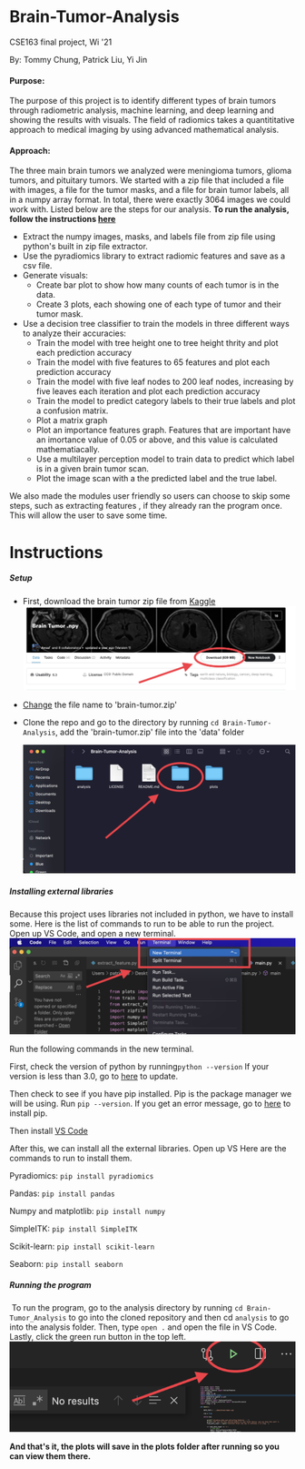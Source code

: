 # Brain-Tumor-Analysis

CSE163 final project, Wi '21

By: Tommy Chung, Patrick Liu, Yi Jin



#### Purpose:

The purpose of this project is to identify different types of brain tumors through radiometric analysis, machine learning, and deep learning and showing the results with visuals. The field of radiomics takes a quantititative approach to medical imaging by using advanced mathematical analysis. 

#### Approach:

The three main brain tumors we analyzed were meningioma tumors, glioma tumors, and pituitary tumors. We started with a zip file that included a file with images, a file for the tumor masks, and a file for brain tumor labels, all in a numpy array format. In total, there were exactly 3064 images we could work with. Listed below are the steps for our analysis. **To run the analysis, follow the instructions  [here](#Instructions)**

- Extract the numpy images, masks, and labels file from zip file using python's built in zip file extractor.
- Use the pyradiomics library to extract radiomic features and save as a csv file.
- Generate visuals:
  - Create bar plot to show how many counts of each tumor is in the data.
  - Create 3 plots, each showing one of each type of tumor and their tumor mask.
- Use a decision tree classifier to train the models in three different ways to analyze their accuracies:
  - Train the model with tree height one to tree height thrity and plot each prediction accuracy
  - Train the model with five features to 65 features and plot each prediction accuracy
  - Train the model with five leaf nodes to 200 leaf nodes, increasing by five leaves each iteration and plot each prediction accuracy
  - Train the model to predict category labels to their true labels and plot a confusion matrix.
  - Plot a matrix graph
  - Plot an importance features graph. Features that are important have an imortance value of 0.05 or above, and this value is calculated mathematiacally.
  - Use a multilayer perception model to train data to predict which label is in a given brain tumor scan.
  - Plot the image scan with a the predicted label and the true label.

We also made the modules user friendly so users can choose to skip some steps, such as extracting features , if they already ran the program once. This will allow the user to save some time.

# Instructions

##### Setup

- First, download the brain tumor zip file from <a href='https://www.kaggle.com/awsaf49/brain-tumor' target='_blank'>Kaggle</a> ![picture](./read_me_pictures/kaggle_download.png)

-  <a href='https://help.gnome.org/users/gnome-help/stable/files-rename.html.en' target='_blank'>Change</a> the file name to 'brain-tumor.zip'

- Clone the repo and go to the directory by running `cd Brain-Tumor-Analysis`, add the 'brain-tumor.zip' file into the 'data' folder

  ![move zip file to data folder](./read_me_pictures/move_file.png)

##### Installing external libraries

Because this project uses libraries not included in python, we have to install some. Here is the list of commands to run to be able to run the project. Open up VS Code, and open a new terminal. ![open new terminal](./read_me_pictures/new_terminal.png)

Run the following commands in the new terminal.

First, check the version of python by running`python --version` If your version is less than 3.0, go to <a href='https://www.python.org/downloads/'>here</a> to update.

Then check to see if you have pip installed. Pip is the package manager we will be using. Run  `pip --version`. If you get an error message, go to <a href='https://pip.pypa.io/en/stable/installing/'>here</a> to install pip.

Then install <a href='https://code.visualstudio.com/download'>VS Code</a>

After this, we can install all the external libraries. Open up VS Here are the commands to run to install them.

Pyradiomics: `pip install pyradiomics`

Pandas: `pip install pandas`

Numpy and matplotlib: `pip install numpy`

SimpleITK: `pip install SimpleITK`

Scikit-learn: `pip install scikit-learn`

Seaborn: `pip install seaborn`

##### Running the program

​	To run the program, go to the analysis directory by running `cd Brain-Tumor_Analysis` to go into the cloned repository and then cd `analysis` to go into the analysis folder. Then, type `open .` and open the file in VS Code. Lastly, click the green run button in the top left. ![run button](./read_me_pictures/run_button.png) 

**And that's it, the plots will save in the plots folder after running so you can view them there.**